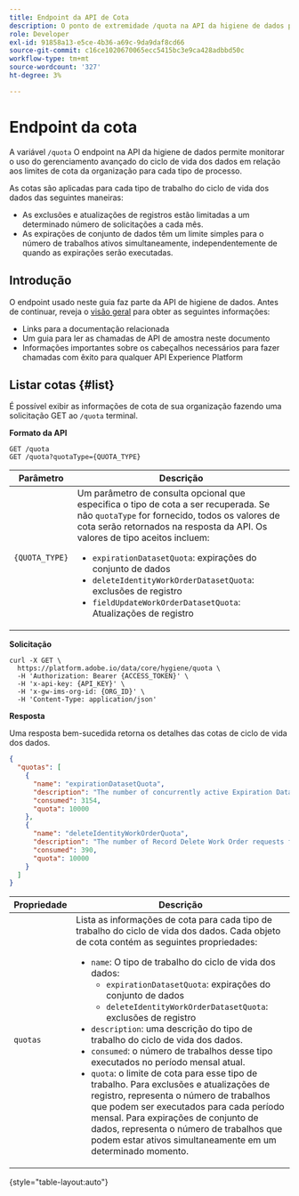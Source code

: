 ```yaml
---
title: Endpoint da API de Cota
description: O ponto de extremidade /quota na API da higiene de dados permite monitorar o uso do gerenciamento avançado do ciclo de vida dos dados em relação aos limites de cota mensais de sua organização para cada tipo de processo.
role: Developer
exl-id: 91858a13-e5ce-4b36-a69c-9da9daf8cd66
source-git-commit: c16ce1020670065ecc5415bc3e9ca428adbbd50c
workflow-type: tm+mt
source-wordcount: '327'
ht-degree: 3%

---
```


# Endpoint da cota

A variável `/quota` O endpoint na API da higiene de dados permite monitorar o uso do gerenciamento avançado do ciclo de vida dos dados em relação aos limites de cota da organização para cada tipo de processo.

As cotas são aplicadas para cada tipo de trabalho do ciclo de vida dos dados das seguintes maneiras:

* As exclusões e atualizações de registros estão limitadas a um determinado número de solicitações a cada mês.
* As expirações de conjunto de dados têm um limite simples para o número de trabalhos ativos simultaneamente, independentemente de quando as expirações serão executadas.

## Introdução

O endpoint usado neste guia faz parte da API de higiene de dados. Antes de continuar, reveja o [visão geral](./overview.md) para obter as seguintes informações:

* Links para a documentação relacionada
* Um guia para ler as chamadas de API de amostra neste documento
* Informações importantes sobre os cabeçalhos necessários para fazer chamadas com êxito para qualquer API Experience Platform

## Listar cotas {#list}

É possível exibir as informações de cota de sua organização fazendo uma solicitação GET ao `/quota` terminal.

**Formato da API**

```http
GET /quota
GET /quota?quotaType={QUOTA_TYPE}
```

| Parâmetro | Descrição |
| --- | --- |
| `{QUOTA_TYPE}` | Um parâmetro de consulta opcional que especifica o tipo de cota a ser recuperada. Se não `quotaType` for fornecido, todos os valores de cota serão retornados na resposta da API. Os valores de tipo aceitos incluem:<ul><li>`expirationDatasetQuota`: expirações do conjunto de dados</li><li>`deleteIdentityWorkOrderDatasetQuota`: exclusões de registro</li><li>`fieldUpdateWorkOrderDatasetQuota`: Atualizações de registro</li></ul> |

**Solicitação**

```shell
curl -X GET \
  https://platform.adobe.io/data/core/hygiene/quota \
  -H 'Authorization: Bearer {ACCESS_TOKEN}' \
  -H 'x-api-key: {API_KEY}' \
  -H 'x-gw-ims-org-id: {ORG_ID}' \
  -H 'Content-Type: application/json'
```

**Resposta**

Uma resposta bem-sucedida retorna os detalhes das cotas de ciclo de vida dos dados.

```json
{
  "quotas": [
    {
      "name": "expirationDatasetQuota",
      "description": "The number of concurrently active Expiration Dataset Delete Work Order requests for the organization.",
      "consumed": 3154,
      "quota": 10000
    },
    {
      "name": "deleteIdentityWorkOrderQuota",
      "description": "The number of Record Delete Work Order requests for the organization for this month.",
      "consumed": 390,
      "quota": 10000
    }
  ]
}
```

| Propriedade | Descrição |
| --- | --- |
| `quotas` | Lista as informações de cota para cada tipo de trabalho do ciclo de vida dos dados. Cada objeto de cota contém as seguintes propriedades:<ul><li>`name`: O tipo de trabalho do ciclo de vida dos dados:<ul><li>`expirationDatasetQuota`: expirações do conjunto de dados</li><li>`deleteIdentityWorkOrderDatasetQuota`: exclusões de registro</li></ul></li><li>`description`: uma descrição do tipo de trabalho do ciclo de vida dos dados.</li><li>`consumed`: o número de trabalhos desse tipo executados no período mensal atual.</li><li>`quota`: o limite de cota para esse tipo de trabalho. Para exclusões e atualizações de registro, representa o número de trabalhos que podem ser executados para cada período mensal. Para expirações de conjunto de dados, representa o número de trabalhos que podem estar ativos simultaneamente em um determinado momento.</li></ul> |

{style="table-layout:auto"}
